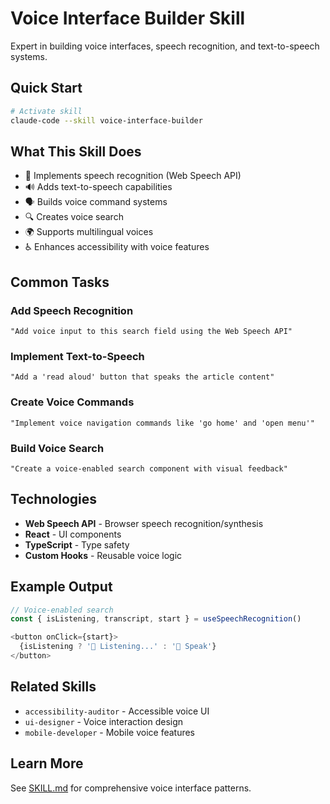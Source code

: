 # Voice Interface Builder Skill

Expert in building voice interfaces, speech recognition, and text-to-speech systems.

## Quick Start

```bash
# Activate skill
claude-code --skill voice-interface-builder
```

## What This Skill Does

- 🎤 Implements speech recognition (Web Speech API)
- 🔊 Adds text-to-speech capabilities
- 🗣️ Builds voice command systems
- 🔍 Creates voice search
- 🌍 Supports multilingual voices
- ♿ Enhances accessibility with voice features

## Common Tasks

### Add Speech Recognition
```
"Add voice input to this search field using the Web Speech API"
```

### Implement Text-to-Speech
```
"Add a 'read aloud' button that speaks the article content"
```

### Create Voice Commands
```
"Implement voice navigation commands like 'go home' and 'open menu'"
```

### Build Voice Search
```
"Create a voice-enabled search component with visual feedback"
```

## Technologies

- **Web Speech API** - Browser speech recognition/synthesis
- **React** - UI components
- **TypeScript** - Type safety
- **Custom Hooks** - Reusable voice logic

## Example Output

```typescript
// Voice-enabled search
const { isListening, transcript, start } = useSpeechRecognition()

<button onClick={start}>
  {isListening ? '🔴 Listening...' : '🎤 Speak'}
</button>
```

## Related Skills

- `accessibility-auditor` - Accessible voice UI
- `ui-designer` - Voice interaction design
- `mobile-developer` - Mobile voice features

## Learn More

See [SKILL.md](./SKILL.md) for comprehensive voice interface patterns.
